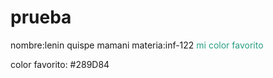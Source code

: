 # prueba
nombre:lenin quispe mamani
materia:inf-122
<span style="color: #289D84">mi color favorito</span>

color favorito: #289D84